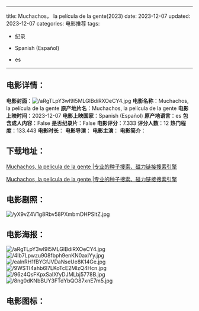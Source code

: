 
---
title: Muchachos， la película de la gente(2023)
date: 2023-12-07
updated: 2023-12-07
categories: 电影推荐
tags:
- 纪录

- Spanish (Español)
- es
---


> 

## **电影详情**：

**电影封面**：<img src="https://image.tmdb.org/t/p/w200/aRgTLpY3wl9I5MLGlBdiRXOeCY4.jpg" alt="/aRgTLpY3wl9I5MLGlBdiRXOeCY4.jpg" title="/aRgTLpY3wl9I5MLGlBdiRXOeCY4.jpg">
**电影名称**：Muchachos, la película de la gente
**原产地片名**：Muchachos, la película de la gente
**电影上映时间**：2023-12-07
**电影上映国家**：Spanish (Español)
**原产地语言**：es
**包含成人内容**：False
**是否纪录片**：False
**电影评分**：7.333
**评分人数**：12
**热门程度**：133.443
**电影时长**：
**电影导演**：
**电影主演**：
**电影简介**：

## **下载地址**：
[Muchachos, la película de la gente |专业的种子搜索、磁力链接搜索引擎](https://movie.amd794.com:2083/?search=Muchachos%2C%20la%20pel%C3%ADcula%20de%20la%20gente&ordering=&mode=match_phrase&page_size=10&page=1)

[Muchachos, la película de la gente |专业的种子搜索、磁力链接搜索引擎](https://movie.amd794.com:2083/?search=Muchachos%2C%20la%20pel%C3%ADcula%20de%20la%20gente&ordering=&mode=match_phrase&page_size=10&page=1)
 

## **电影剧照**：
<img src="https://image.tmdb.org/t/p/original/yX9vZ4V1g8Rbv58PXmbmDHPSItZ.jpg" alt="/yX9vZ4V1g8Rbv58PXmbmDHPSItZ.jpg" title="/yX9vZ4V1g8Rbv58PXmbmDHPSItZ.jpg">

## **电影海报**：
<img src="https://image.tmdb.org/t/p/original/aRgTLpY3wl9I5MLGlBdiRXOeCY4.jpg" alt="/aRgTLpY3wl9I5MLGlBdiRXOeCY4.jpg" title="/aRgTLpY3wl9I5MLGlBdiRXOeCY4.jpg"><img src="https://image.tmdb.org/t/p/original/4lb7Lpwzu908fbph9enKN0axiYy.jpg" alt="/4lb7Lpwzu908fbph9enKN0axiYy.jpg" title="/4lb7Lpwzu908fbph9enKN0axiYy.jpg"><img src="https://image.tmdb.org/t/p/original/ealnRH1fBYGfJVDaNseUe8K14Ge.jpg" alt="/ealnRH1fBYGfJVDaNseUe8K14Ge.jpg" title="/ealnRH1fBYGfJVDaNseUe8K14Ge.jpg"><img src="https://image.tmdb.org/t/p/original/9WSTI4ahb6l7LKoTcE2MlzQ4Hcn.jpg" alt="/9WSTI4ahb6l7LKoTcE2MlzQ4Hcn.jpg" title="/9WSTI4ahb6l7LKoTcE2MlzQ4Hcn.jpg"><img src="https://image.tmdb.org/t/p/original/96z4QsFKpxSaIXfyDJMLbj5778B.jpg" alt="/96z4QsFKpxSaIXfyDJMLbj5778B.jpg" title="/96z4QsFKpxSaIXfyDJMLbj5778B.jpg"><img src="https://image.tmdb.org/t/p/original/8ng0dKNbBUY3FTdYbQO87xnE7m5.jpg" alt="/8ng0dKNbBUY3FTdYbQO87xnE7m5.jpg" title="/8ng0dKNbBUY3FTdYbQO87xnE7m5.jpg">

## **电影图标**：

